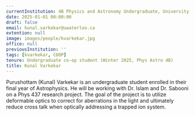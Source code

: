 ```yaml
---
currentInstitution: 4B Physics and Astronomy Undergraduate, University of Waterloo
date: 2025-01-01 00:00:00
draft: false
email: kunal.varkekar@uwaterloo.ca
extention: null
image: images/people/kvarkekar.jpg
office: null
previousInstitution: ''
tags: [kvarkekar, COOP]
tenure: Undergraduate co-op student (Winter 2025, Phys Astro 4B)
title: Kunal Varkekar
---
```

Purushottam (Kunal) Varkekar is an undergraduate student enrolled in their final year of Astrophysics. He will be working with Dr. Islam and Dr. Sabooni on a Phys 437 research project. The goal of the project is to utilize deformable optics to correct for aberrations in the light and ultimately reduce cross talk when optically addressing a trapped ion system.